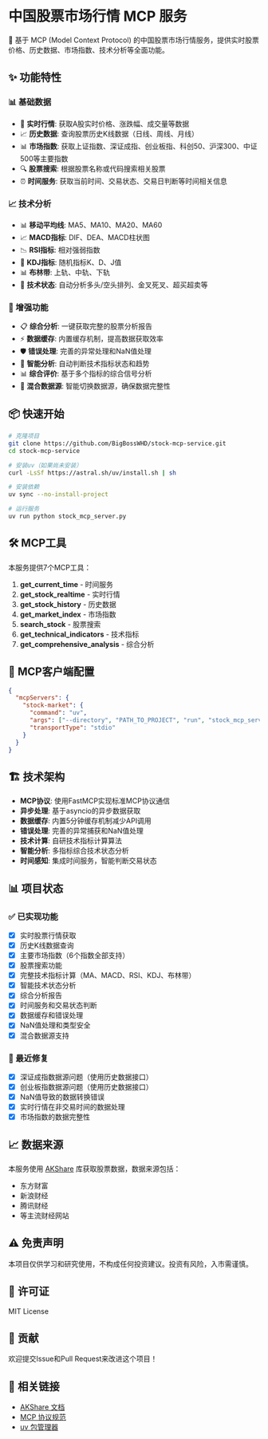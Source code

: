 # 中国股票市场行情 MCP 服务

🚀 基于 MCP (Model Context Protocol) 的中国股票市场行情服务，提供实时股票价格、历史数据、市场指数、技术分析等全面功能。

## ✨ 功能特性

### 📊 基础数据
- 🔄 **实时行情**: 获取A股实时价格、涨跌幅、成交量等数据
- 📈 **历史数据**: 查询股票历史K线数据（日线、周线、月线）
- 📊 **市场指数**: 获取上证指数、深证成指、创业板指、科创50、沪深300、中证500等主要指数
- 🔍 **股票搜索**: 根据股票名称或代码搜索相关股票
- ⏰ **时间服务**: 获取当前时间、交易状态、交易日判断等时间相关信息

### 📈 技术分析
- 📊 **移动平均线**: MA5、MA10、MA20、MA60
- 📈 **MACD指标**: DIF、DEA、MACD柱状图
- 📉 **RSI指标**: 相对强弱指数
- 🎯 **KDJ指标**: 随机指标K、D、J值
- 📊 **布林带**: 上轨、中轨、下轨
- 🎨 **技术状态**: 自动分析多头/空头排列、金叉死叉、超买超卖等

### 🔧 增强功能
- 📋 **综合分析**: 一键获取完整的股票分析报告
- ⚡ **数据缓存**: 内置缓存机制，提高数据获取效率
- 🛡️ **错误处理**: 完善的异常处理和NaN值处理
- 🎨 **智能分析**: 自动判断技术指标状态和趋势
- 📊 **综合评价**: 基于多个指标的综合信号分析
- 🔄 **混合数据源**: 智能切换数据源，确保数据完整性

## 📦 快速开始

```bash
# 克隆项目
git clone https://github.com/BigBossWHD/stock-mcp-service.git
cd stock-mcp-service

# 安装uv（如果尚未安装）
curl -LsSf https://astral.sh/uv/install.sh | sh

# 安装依赖
uv sync --no-install-project

# 运行服务
uv run python stock_mcp_server.py
```

## 🛠️ MCP工具

本服务提供7个MCP工具：

1. **get_current_time** - 时间服务
2. **get_stock_realtime** - 实时行情
3. **get_stock_history** - 历史数据
4. **get_market_index** - 市场指数
5. **search_stock** - 股票搜索
6. **get_technical_indicators** - 技术指标
7. **get_comprehensive_analysis** - 综合分析

## 🔧 MCP客户端配置

```json
{
  "mcpServers": {
    "stock-market": {
      "command": "uv",
      "args": ["--directory", "PATH_TO_PROJECT", "run", "stock_mcp_server.py"],
      "transportType": "stdio"
    }
  }
}
```

## 🏗️ 技术架构

- **MCP协议**: 使用FastMCP实现标准MCP协议通信
- **异步处理**: 基于asyncio的异步数据获取
- **数据缓存**: 内置5分钟缓存机制减少API调用
- **错误处理**: 完善的异常捕获和NaN值处理
- **技术计算**: 自研技术指标计算算法
- **智能分析**: 多指标综合技术状态分析
- **时间感知**: 集成时间服务，智能判断交易状态

## 📊 项目状态

### ✅ 已实现功能
- [x] 实时股票行情获取
- [x] 历史K线数据查询
- [x] 主要市场指数（6个指数全部支持）
- [x] 股票搜索功能
- [x] 完整技术指标计算（MA、MACD、RSI、KDJ、布林带）
- [x] 智能技术状态分析
- [x] 综合分析报告
- [x] 时间服务和交易状态判断
- [x] 数据缓存和错误处理
- [x] NaN值处理和类型安全
- [x] 混合数据源支持

### 🔧 最近修复
- [x] 深证成指数据源问题（使用历史数据接口）
- [x] 创业板指数据源问题（使用历史数据接口）
- [x] NaN值导致的数据转换错误
- [x] 实时行情在非交易时间的数据处理
- [x] 市场指数的数据完整性

## 📈 数据来源

本服务使用 [AKShare](https://github.com/akfamily/akshare) 库获取股票数据，数据来源包括：
- 东方财富
- 新浪财经
- 腾讯财经
- 等主流财经网站

## ⚠️ 免责声明

本项目仅供学习和研究使用，不构成任何投资建议。投资有风险，入市需谨慎。

## 📄 许可证

MIT License

## 🤝 贡献

欢迎提交Issue和Pull Request来改进这个项目！

## 🔗 相关链接

- [AKShare 文档](https://akshare.akfamily.xyz/)
- [MCP 协议规范](https://modelcontextprotocol.io/)
- [uv 包管理器](https://docs.astral.sh/uv/)